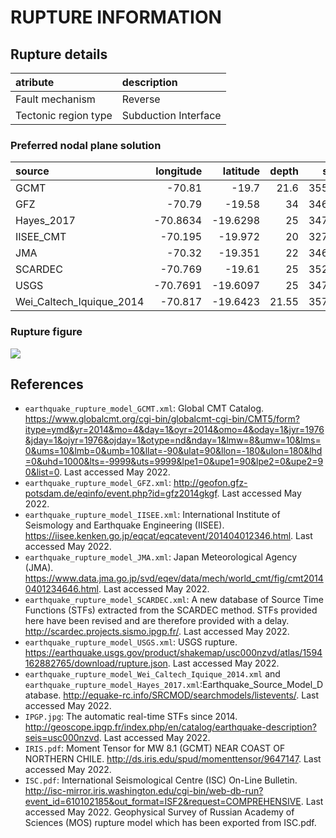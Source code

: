 # RUPTURE INFORMATION
    
## Rupture details

| atribute             | description          |
|:---------------------|:---------------------|
| Fault mechanism       | Reverse              |
| Tectonic region type | Subduction Interface |

### Preferred nodal plane solution

| source                   |   longitude |   latitude |   depth |   strike |     dip |   rake |   mag |
|:-------------------------|------------:|-----------:|--------:|---------:|--------:|-------:|------:|
| GCMT                     |    -70.81   |   -19.7    |   21.6  |  355.053 | 15.0005 | 106    |  8.1  |
| GFZ                      |    -70.79   |   -19.58   |   34    |  346.003 | 13.0004 |  84    |  8.1  |
| Hayes_2017               |    -70.8634 |   -19.6298 |   25    |  347.006 | 13.5006 | 103.16 |  8.18 |
| IISEE_CMT                |    -70.195  |   -19.972  |   20    |  327.923 | 12.0003 |  80    |  7.95 |
| JMA                      |    -70.32   |   -19.351  |   22    |  346.002 | 14.0004 |  87    |  8.1  |
| SCARDEC                  |    -70.769  |   -19.61   |   25    |  352.029 | 23.0008 |  97    |  7.9  |
| USGS                     |    -70.7691 |   -19.6097 |   25    |  347.099 | 13.427  | 103.16 |  8.2  |
| Wei_Caltech_Iquique_2014 |    -70.817  |   -19.6423 |   21.55 |  357.062 | 18.0008 | 113.73 |  8.1  |

### Rupture figure

![](earthquake_ruptures.png)

## References

- `earthquake_rupture_model_GCMT.xml`: Global CMT Catalog. https://www.globalcmt.org/cgi-bin/globalcmt-cgi-bin/CMT5/form?itype=ymd&yr=2014&mo=4&day=1&oyr=2014&omo=4&oday=1&jyr=1976&jday=1&ojyr=1976&ojday=1&otype=nd&nday=1&lmw=8&umw=10&lms=0&ums=10&lmb=0&umb=10&llat=-90&ulat=90&llon=-180&ulon=180&lhd=0&uhd=1000&lts=-9999&uts=9999&lpe1=0&upe1=90&lpe2=0&upe2=90&list=0. Last accessed May 2022. 
- `earthquake_rupture_model_GFZ.xml`: http://geofon.gfz-potsdam.de/eqinfo/event.php?id=gfz2014gkgf. Last accessed May 2022. 
- `earthquake_rupture_model_IISEE.xml`: International Institute of Seismology and Earthquake Engineering (IISEE). https://iisee.kenken.go.jp/eqcat/eqcatevent/201404012346.html. Last accessed May 2022. 
- `earthquake_rupture_model_JMA.xml`: Japan Meteorological Agency (JMA). https://www.data.jma.go.jp/svd/eqev/data/mech/world_cmt/fig/cmt20140401234646.html. Last accessed May 2022. 
- `earthquake_rupture_model_SCARDEC.xml`: A new database of Source Time Functions (STFs) extracted from the SCARDEC method. STFs provided here have been revised and are therefore provided with a delay. http://scardec.projects.sismo.ipgp.fr/. Last accessed May 2022. 
- `earthquake_rupture_model_USGS.xml`: USGS rupture. https://earthquake.usgs.gov/product/shakemap/usc000nzvd/atlas/1594162882765/download/rupture.json. Last accessed May 2022.
- `earthquake_rupture_model_Wei_Caltech_Iquique_2014.xml` and `earthquake_rupture_model_Hayes_2017.xml`:Earthquake_Source_Model_Database. http://equake-rc.info/SRCMOD/searchmodels/listevents/. Last accessed May 2022. 
- `IPGP.jpg`: The automatic real-time STFs since 2014. http://geoscope.ipgp.fr/index.php/en/catalog/earthquake-description?seis=usc000nzvd. Last accessed May 2022.
- `IRIS.pdf`: Moment Tensor for MW 8.1 (GCMT) NEAR COAST OF NORTHERN CHILE. http://ds.iris.edu/spud/momenttensor/9647147. Last accessed May 2022.
- `ISC.pdf`: International Seismological Centre (ISC) On-Line Bulletin. http://isc-mirror.iris.washington.edu/cgi-bin/web-db-run?event_id=610102185&out_format=ISF2&request=COMPREHENSIVE. Last accessed May 2022. Geophysical Survey of Russian Academy of Sciences (MOS) rupture model which has been exported from ISC.pdf. 